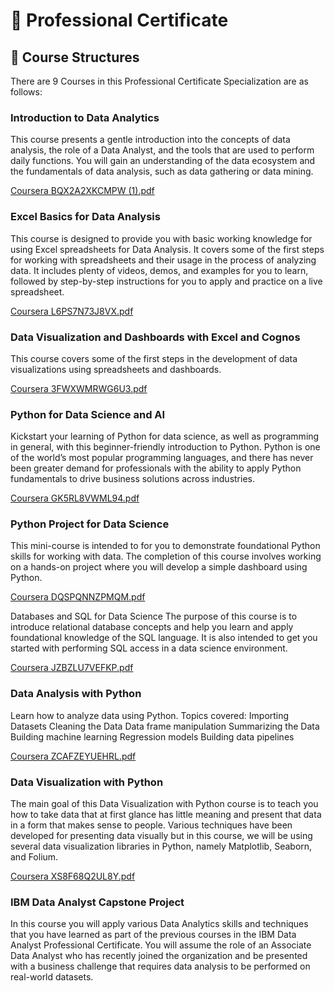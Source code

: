 # 🥇 Professional Certificate



## 📙 Course Structures
There are 9 Courses in this Professional Certificate Specialization are as follows:

### Introduction to Data Analytics
This course presents a gentle introduction into the concepts of data analysis, the role of a Data Analyst, and the tools that are used to perform daily functions. You will gain an understanding of the data ecosystem and the fundamentals of data analysis, such as data gathering or data mining.

[Coursera BQX2A2XKCMPW (1).pdf](https://github.com/MOBARK-AHMED/Mobark-s_portfolio/files/10411401/Coursera.BQX2A2XKCMPW.1.pdf)

### Excel Basics for Data Analysis
This course is designed to provide you with basic working knowledge for using Excel spreadsheets for Data Analysis. It covers some of the first steps for working with spreadsheets and their usage in the process of analyzing data. It includes plenty of videos, demos, and examples for you to learn, followed by step-by-step instructions for you to apply and practice on a live spreadsheet.

[Coursera L6PS7N73J8VX.pdf](https://github.com/MOBARK-AHMED/Mobark-s_portfolio/files/10411412/Coursera.L6PS7N73J8VX.pdf)

### Data Visualization and Dashboards with Excel and Cognos
This course covers some of the first steps in the development of data visualizations using spreadsheets and dashboards.

[Coursera 3FWXWMRWG6U3.pdf](https://github.com/MOBARK-AHMED/Mobark-s_portfolio/files/10411418/Coursera.3FWXWMRWG6U3.pdf)

### Python for Data Science and AI
Kickstart your learning of Python for data science, as well as programming in general, with this beginner-friendly introduction to Python. Python is one of the world’s most popular programming languages, and there has never been greater demand for professionals with the ability to apply Python fundamentals to drive business solutions across industries.

[Coursera GK5RL8VWML94.pdf](https://github.com/MOBARK-AHMED/Mobark-s_portfolio/files/10411422/Coursera.GK5RL8VWML94.pdf)

### Python Project for Data Science
This mini-course is intended to for you to demonstrate foundational Python skills for working with data. The completion of this course involves working on a hands-on project where you will develop a simple dashboard using Python.

[Coursera DQSPQNNZPMQM.pdf](https://github.com/MOBARK-AHMED/Mobark-s_portfolio/files/10411428/Coursera.DQSPQNNZPMQM.pdf)

 Databases and SQL for Data Science
The purpose of this course is to introduce relational database concepts and help you learn and apply foundational knowledge of the SQL language. It is also intended to get you started with performing SQL access in a data science environment.

[Coursera JZBZLU7VEFKP.pdf](https://github.com/MOBARK-AHMED/Mobark-s_portfolio/files/10411433/Coursera.JZBZLU7VEFKP.pdf)

### Data Analysis with Python
Learn how to analyze data using Python. Topics covered:
Importing Datasets
Cleaning the Data
Data frame manipulation
Summarizing the Data
Building machine learning Regression models
Building data pipelines

[Coursera ZCAFZEYUEHRL.pdf](https://github.com/MOBARK-AHMED/Mobark-s_portfolio/files/10411444/Coursera.ZCAFZEYUEHRL.pdf)

### Data Visualization with Python
The main goal of this Data Visualization with Python course is to teach you how to take data that at first glance has little meaning and present that data in a form that makes sense to people. Various techniques have been developed for presenting data visually but in this course, we will be using several data visualization libraries in Python, namely Matplotlib, Seaborn, and Folium.

[Coursera XS8F68Q2UL8Y.pdf](https://github.com/MOBARK-AHMED/Mobark-s_portfolio/files/10411454/Coursera.XS8F68Q2UL8Y.pdf)

### IBM Data Analyst Capstone Project
In this course you will apply various Data Analytics skills and techniques that you have learned as part of the previous courses in the IBM Data Analyst Professional Certificate. You will assume the role of an Associate Data Analyst who has recently joined the organization and be presented with a business challenge that requires data analysis to be performed on real-world datasets.

